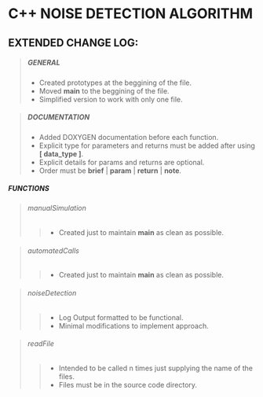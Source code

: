 # C++ NOISE DETECTION ALGORITHM 

## EXTENDED CHANGE LOG:

> ##### GENERAL
> - Created prototypes at the beggining of the file.
> - Moved **main** to the beggining of the file.
> - Simplified version to work with only one file.

> ##### DOCUMENTATION
>
> - Added DOXYGEN documentation before each function.
> - Explicit type for parameters and returns must be added after using **[ data_type ]**.
> - Explicit details for params and returns are optional.
> - Order must be **brief** | **param** | **return** | **note**.

##### FUNCTIONS

> ###### manualSimulation
>
>> - Created just to maintain **main** as clean as possible.

> ###### automatedCalls
>
>> - Created just to maintain **main** as clean as possible.

> ###### noiseDetection
>
>> - Log Output formatted to be functional.
>> - Minimal modifications to implement approach.

> ###### readFile
>
>> - Intended to be called n times just supplying the name of the files.
>> - Files must be in the source code directory.